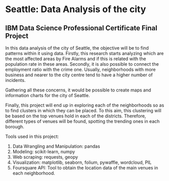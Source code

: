 # Seattle: Data Analysis of the city
## IBM Data Science Professional Certificate Final Project

In this data analysis of the city of Seattle, the objective will be to find patterns within it using data. Firstly, this research starts analyzing which are the most affected areas by Fire Alarms and if this is related with the population rate in these areas. Secondly, it is also possible to connect the employment ratio with the crime one. Usually, neighborhoods with more business and nearer to the city centre tend to have a higher number of incidents.

Gathering all these concerns, it would be possible to create maps and information charts for the city of Seattle.

Finally, this project will end up in exploring each of the neighborhoods so as to find clusters in which they can be placed. To this aim, this clustering will be based on the top venues hold in each of the districts. Therefore, different types of venues will be found, spotting the trending ones in each borough.

Tools used in this project:
  1. Data Wrangling and Manipulation: pandas
  2. Modeling: scikit-learn, numpy
  3. Web scraping: requests, geopy
  4. Visualization: matplotlib, seaborn, folium, pywaffle, wordcloud, PIL 
  5. Foursquare API: Tool to obtain the location data of the main venues in each neighborhood.

